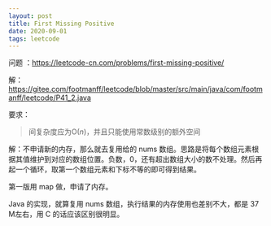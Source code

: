 ```yaml
---
layout: post
title: First Missing Positive
date: 2020-09-01
tags: leetcode
---
```


问题 ：https://leetcode-cn.com/problems/first-missing-positive/

解：https://gitee.com/footmanff/leetcode/blob/master/src/main/java/com/footmanff/leetcode/P41_2.java

要求：

> 间复杂度应为O(*n*)，并且只能使用常数级别的额外空间

<!-- more -->

解：不申请新的内存，那么就去复用给的 nums 数组。思路是将每个数组元素根据其值维护到对应的数组位置。负数，0，还有超出数组大小的数不处理。然后再起一个循环，取第一个数组元素和下标不等的即可得到结果。

第一版用 map 做，申请了内存。

Java 的实现，就算复用 nums 数组，执行结果的内存使用也差别不大，都是 37 M左右，用 C 的话应该区别很明显。